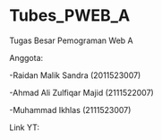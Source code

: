 # Tubes_PWEB_A
Tugas Besar Pemograman Web A

Anggota: 

-Raidan Malik Sandra (2011523007)

-Ahmad Ali Zulfiqar Majid (2111522007)

-Muhammad Ikhlas (2111523007)

Link YT:
